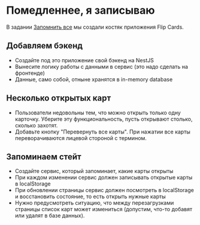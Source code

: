 # Помедленнее, я записываю

В задании [Запомнить все](./hw02task03) мы создали костяк приложения Flip Cards. 

## Добавляем бэкенд
- Создайте под это приложение свой бэкенд на NestJS
- Вынесите логику работы с данными в сервис (это надо сделать на фронтенде)
- Данные, само собой, отныне хранятся в in-memory database

## Несколько открытых карт
- Пользователи недовольны тем, что можно открыть только одну карточку. Уберите эту функциональность, пусть открывают столько, сколько захотят.
- Добавьте кнопку "Перевернуть все карты". При нажатии все карты переворачиваются лицевой стороной с термином.

## Запоминаем стейт
- Создайте сервис, который запоминает, какие карты открыты
- При каждом изменении сервис должен записывать открытые карты в localStorage
- При обновлении страницы сервис должен посмотреть в localStorage и восстановить состояние, то есть открыть нужные карты
- Нужно предусмотреть ситуацию, что между перезагрузками страницы список карт может измениться (допустим, что-то добавят или удалят в базе данных).

